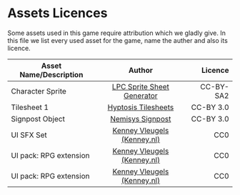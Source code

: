 # Assets Licences

Some assets used in this game require attribution which we gladly give. In this file we list every used asset for the game, name the auther and also its licence.

| Asset Name/Description | Author | Licence |
| --- |:---:| ---:|
| Character Sprite     | [LPC Sprite Sheet Generator](http://gaurav.munjal.us/Universal-LPC-Spritesheet-Character-Generator/) | CC-BY-SA2 |
| Tilesheet 1 | [Hyptosis Tilesheets](https://opengameart.org/content/lots-of-hyptosis-tiles-organized) | CC-BY 3.0 |
| Signpost Object | [Nemisys Signpost](https://opengameart.org/users/nemisys) | CC-BY 3.0 |
| UI SFX Set | [Kenney Vleugels (Kenney.nl)](http://kenney.nl/assets/ui-audio) | CC0 |
| UI pack: RPG extension | [Kenney Vleugels (Kenney.nl)](http://kenney.nl/assets/ui-audio) | CC0 |
| UI pack: RPG extension | [Kenney Vleugels (Kenney.nl)](http://kenney.nl/assets/ui-audio) | CC0 |